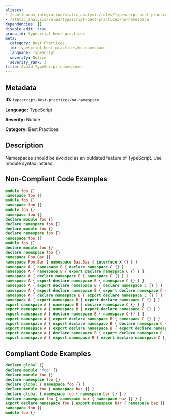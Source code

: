 ```yaml
---
aliases:
- /continuous_integration/static_analysis/rules/typescript-best-practices/no-namespace
- /static_analysis/rules/typescript-best-practices/no-namespace
dependencies: []
disable_edit: true
group_id: typescript-best-practices
meta:
  category: Best Practices
  id: typescript-best-practices/no-namespace
  language: TypeScript
  severity: Notice
  severity_rank: 3
title: Avoid TypeScript namespaces
---
```

<!--  SOURCED FROM https://github.com/DataDog/datadog-static-analyzer-rule-docs -->


## Metadata
**ID:** `typescript-best-practices/no-namespace`

**Language:** TypeScript

**Severity:** Notice

**Category:** Best Practices

## Description
Namespaces should be avoided as an outdated feature of TypeScript. Use module syntax instead.

## Non-Compliant Code Examples
```typescript
module foo {}
namespace foo {}
module foo {}
namespace foo {}
module foo {}
namespace foo {}
declare module foo {}
declare namespace foo {}
declare module foo {}
declare namespace foo {}
namespace foo {}
module foo {}
declare module foo {}
declare namespace foo {}
namespace Foo.Bar {}
namespace Foo.Bar { namespace Baz.Bas { interface X {} } }
namespace A { namespace B { declare namespace C {} }
namespace A { namespace B { export declare namespace C {} } }
namespace A { declare namespace B { namespace C {} } }
namespace A { export declare namespace B { namespace C {} } }
namespace A { export declare namespace B { declare namespace C {} } }
namespace A { export declare namespace B { export declare namespace C {} } }
namespace A { declare namespace B { export declare namespace C {} } }
namespace A { export namespace B { export declare namespace C {} } }
export namespace A { namespace B { declare namespace C {} } }
export namespace A { namespace B { export declare namespace C {} } }
export namespace A { declare namespace B { namespace C {} } }
export namespace A { export declare namespace B { namespace C {} } }
export namespace A { export declare namespace B { declare namespace C {} } }
export namespace A { export declare namespace B { export declare namespace C {} } }
export namespace A { declare namespace B { export declare namespace C {} } }
export namespace A { export namespace B { export declare namespace C {} } }
```

## Compliant Code Examples
```typescript
declare global {}
declare module 'foo' {}
declare module foo {}
declare namespace foo {}
declare global { namespace foo {} }
declare module foo { namespace bar {} }
declare global { namespace foo { namespace bar {} } }
declare namespace foo { namespace bar { namespace baz {} } }
export declare namespace foo { export namespace bar { namespace baz {} } }
namespace foo {}
module foo {}
```
